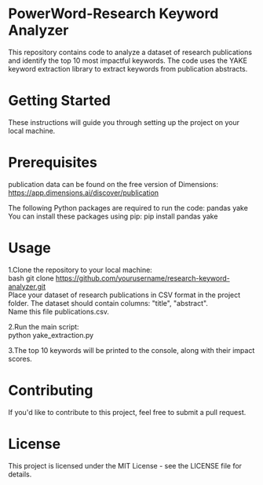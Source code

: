 # PowerWord-Research Keyword Analyzer
This repository contains code to analyze a dataset of research publications and identify the top 10 most impactful keywords. The code uses the YAKE keyword extraction library to extract keywords from publication abstracts.

# Getting Started
These instructions will guide you through setting up the project on your local machine.

# Prerequisites
publication data can be found on the free version of Dimensions: https://app.dimensions.ai/discover/publication

The following Python packages are required to run the code:
pandas
yake
You can install these packages using pip:
pip install pandas yake

# Usage
1.Clone the repository to your local machine:  
bash
git clone https://github.com/yourusername/research-keyword-analyzer.git  
Place your dataset of research publications in CSV format in the project folder. The dataset should contain columns: "title", "abstract".   
Name this file publications.csv.  

2.Run the main script:  
python yake_extraction.py   

3.The top 10 keywords will be printed to the console, along with their impact scores.  

# Contributing  
If you'd like to contribute to this project, feel free to submit a pull request.  

# License  
This project is licensed under the MIT License - see the LICENSE file for details.  
